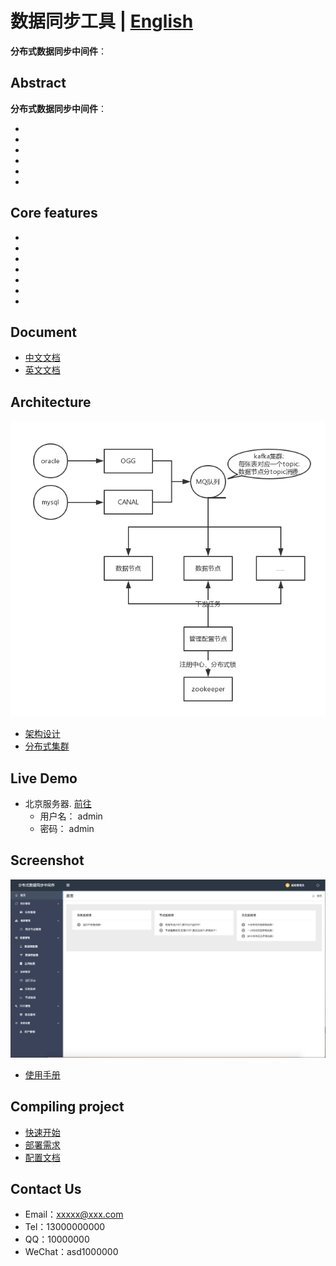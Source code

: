 # 数据同步工具 | [English](**)
**分布式数据同步中间件**：

## Abstract
**分布式数据同步中间件**：

+ 
+ 
+ 
+ 
+ 
+ 

## Core features
+ 
+ 
+ 
+ 
+ 
+ 
+

## Document
+ [中文文档](./doc/document.md)
+ [英文文档](./doc/)

## Architecture
![Node节点内存模型](./doc/img/架构设计.png)
+ [架构设计](./doc/architecture.md)
+ [分布式集群](./doc/scale.md)

## Live Demo
- 北京服务器. [前往]()
  - 用户名： admin
  - 密码： admin

## Screenshot
![首页](./doc/img/首页.png)
+ [使用手册](./doc/manager_manual.md)

## Compiling project
+ [快速开始](./doc/quick_start.md)
+ [部署需求](./doc/requirement.md)
+ [配置文档](./doc/profiles.md)

## Contact Us
* Email：xxxxx@xxx.com
* Tel：13000000000
* QQ：10000000
* WeChat：asd1000000


